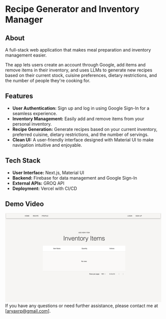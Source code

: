 # Recipe Generator and Inventory Manager

## About

A full-stack web application that makes meal preparation and inventory management easier. 

The app lets users create an account through Google, add items and remove items in their inventory, and uses LLMs to generate new recipes based on their current stock, cuisine preferences, dietary restrictions, and the number of people they're cooking for.

## Features

- **User Authentication:** Sign up and log in using Google Sign-In for a seamless experience.
- **Inventory Management:** Easily add and remove items from your personal inventory.
- **Recipe Generation:** Generate recipes based on your current inventory, preferred cuisine, dietary restrictions, and the number of servings.
- **Clean UI:** A user-friendly interface designed with Material UI to make navigation intuitive and enjoyable.

## Tech Stack

- **User Interface:** Next.js, Material UI
- **Backend:** Firebase for data management and Google Sign-In
- **External APIs:** GROQ API
- **Deployment:** Vercel with CI/CD

## Demo Video
[![Demo Video](https://github.com/aryapatxl/Kitchen-Guru/blob/main/thumbnail.png)](https://youtu.be/HOePdr3Phf0)
If you have any questions or need further assistance, please contact me at [aryaxrp@gmail.com].
